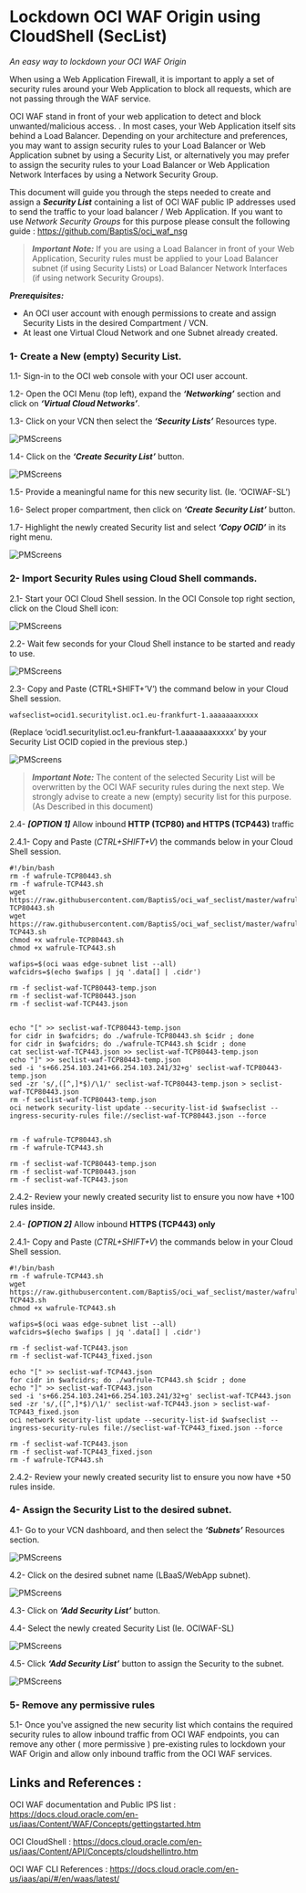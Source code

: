 # Lockdown OCI WAF Origin using CloudShell (SecList) #
_An easy way to lockdown your OCI WAF Origin_ 


When using a Web Application Firewall, it is important to apply a set of security rules around your Web Application to block all requests, which are not passing through the WAF service.

OCI WAF stand in front of your web application to detect and block unwanted/malicious access. . In most cases, your Web Application itself sits behind a Load Balancer. Depending on your architecture and preferences, you may want to assign security rules to your Load Balancer or Web Application subnet by using a Security List, or alternatively you may prefer to assign the security rules to your Load Balancer or Web Application Network Interfaces by using a Network Security Group.

This document will guide you through the steps needed to create and assign a ***Security List*** containing a list of OCI WAF public IP addresses used to send the traffic to your load balancer / Web Application. If you want to use _Network Security Groups_ for this purpose please consult the following guide : https://github.com/BaptisS/oci_waf_nsg




> ***Important Note:*** 
> If you are using a Load Balancer in front of your Web Application, Security rules must be applied to your Load Balancer subnet (if using Security Lists) or Load Balancer Network Interfaces (if using network Security Groups).


***Prerequisites:***

- An OCI user account with enough permissions to create and assign Security Lists in the desired Compartment / VCN. 
- At least one Virtual Cloud Network and one Subnet already created. 
 
 
 
 
### 1- Create a New (empty) Security List.    

 1.1-	Sign-in to the OCI web console with your OCI user account. 

1.2-	Open the OCI Menu (top left), expand the ***‘Networking’*** section and click on ***‘Virtual Cloud Networks’***.  

1.3-	Click on your VCN then select the ***‘Security Lists’*** Resources type. 

![PMScreens](https://raw.githubusercontent.com/BaptisS/oci_waf_seclist/master/img/01.jpg)

1.4-	Click on the ***‘Create Security List’*** button. 

![PMScreens](https://raw.githubusercontent.com/BaptisS/oci_waf_seclist/master/img/02.jpg)

1.5-	Provide a meaningful name for this new security list. (Ie. ‘OCIWAF-SL’)

1.6-	Select proper compartment, then click on ***‘Create Security List’*** button. 

1.7-	Highlight the newly created Security list and select ***‘Copy OCID’*** in its right menu. 

![PMScreens](https://raw.githubusercontent.com/BaptisS/oci_waf_seclist/master/img/03.jpg)
 
### 2-    Import Security Rules using Cloud Shell commands.

2.1-	Start your OCI Cloud Shell session. In the OCI Console top right section, click on the Cloud Shell icon:  

![PMScreens](https://raw.githubusercontent.com/BaptisS/oci_waf_seclist/master/img/04.jpg)

2.2-	Wait few seconds for your Cloud Shell instance to be started and ready to use.

![PMScreens](https://raw.githubusercontent.com/BaptisS/oci_waf_seclist/master/img/05.jpg)

2.3-	Copy and Paste (CTRL+SHIFT+’V’) the command below in your Cloud Shell session.

```
wafseclist=ocid1.securitylist.oc1.eu-frankfurt-1.aaaaaaaxxxxx
```
(Replace ‘ocid1.securitylist.oc1.eu-frankfurt-1.aaaaaaaxxxxx’ by your Security List OCID copied in the previous step.)

![PMScreens](https://raw.githubusercontent.com/BaptisS/oci_waf_seclist/master/img/06.jpg)


> ***Important Note:*** 
> The content of the selected Security List will be overwritten by the OCI WAF security rules during the next step. 
> We strongly advise to create a new (empty) security list for this purpose. (As Described in this document)   


2.4-	***[OPTION 1]*** Allow inbound **HTTP (TCP80) and HTTPS (TCP443)** traffic

2.4.1-	Copy and Paste (_CTRL+SHIFT+V_) the commands below in your Cloud Shell session.

```
#!/bin/bash
rm -f wafrule-TCP80443.sh
rm -f wafrule-TCP443.sh
wget https://raw.githubusercontent.com/BaptisS/oci_waf_seclist/master/wafrule-TCP80443.sh
wget https://raw.githubusercontent.com/BaptisS/oci_waf_seclist/master/wafrule-TCP443.sh
chmod +x wafrule-TCP80443.sh
chmod +x wafrule-TCP443.sh

wafips=$(oci waas edge-subnet list --all)
wafcidrs=$(echo $wafips | jq '.data[] | .cidr')

rm -f seclist-waf-TCP80443-temp.json
rm -f seclist-waf-TCP80443.json
rm -f seclist-waf-TCP443.json


echo "[" >> seclist-waf-TCP80443-temp.json
for cidr in $wafcidrs; do ./wafrule-TCP80443.sh $cidr ; done
for cidr in $wafcidrs; do ./wafrule-TCP443.sh $cidr ; done
cat seclist-waf-TCP443.json >> seclist-waf-TCP80443-temp.json
echo "]" >> seclist-waf-TCP80443-temp.json
sed -i 's+66.254.103.241+66.254.103.241/32+g' seclist-waf-TCP80443-temp.json                                            
sed -zr 's/,([^,]*$)/\1/' seclist-waf-TCP80443-temp.json > seclist-waf-TCP80443.json
rm -f seclist-waf-TCP80443-temp.json
oci network security-list update --security-list-id $wafseclist --ingress-security-rules file://seclist-waf-TCP80443.json --force


rm -f wafrule-TCP80443.sh
rm -f wafrule-TCP443.sh

rm -f seclist-waf-TCP80443-temp.json
rm -f seclist-waf-TCP80443.json
rm -f seclist-waf-TCP443.json
```

2.4.2- Review your newly created security list to ensure you now have +100 rules inside. 



2.4-	***[OPTION 2]*** Allow inbound **HTTPS (TCP443) only**

2.4.1- 	Copy and Paste (_CTRL+SHIFT+V_) the commands below in your Cloud Shell session.

```
#!/bin/bash
rm -f wafrule-TCP443.sh
wget https://raw.githubusercontent.com/BaptisS/oci_waf_seclist/master/wafrule-TCP443.sh
chmod +x wafrule-TCP443.sh

wafips=$(oci waas edge-subnet list --all)
wafcidrs=$(echo $wafips | jq '.data[] | .cidr')

rm -f seclist-waf-TCP443.json
rm -f seclist-waf-TCP443_fixed.json

echo "[" >> seclist-waf-TCP443.json
for cidr in $wafcidrs; do ./wafrule-TCP443.sh $cidr ; done
echo "]" >> seclist-waf-TCP443.json
sed -i 's+66.254.103.241+66.254.103.241/32+g' seclist-waf-TCP443.json                                            
sed -zr 's/,([^,]*$)/\1/' seclist-waf-TCP443.json > seclist-waf-TCP443_fixed.json
oci network security-list update --security-list-id $wafseclist --ingress-security-rules file://seclist-waf-TCP443_fixed.json --force

rm -f seclist-waf-TCP443.json
rm -f seclist-waf-TCP443_fixed.json
rm -f wafrule-TCP443.sh
```

2.4.2- Review your newly created security list to ensure you now have +50 rules inside. 


### 4-   Assign the Security List to the desired subnet.
4.1-	Go to your VCN dashboard, and then select the ***‘Subnets’*** Resources section. 

![PMScreens](https://raw.githubusercontent.com/BaptisS/oci_waf_seclist/master/img/08.jpg)

4.2-	Click on the desired subnet name (LBaaS/WebApp subnet). 

![PMScreens](https://raw.githubusercontent.com/BaptisS/oci_waf_seclist/master/img/09.jpg)

4.3-	Click on ***‘Add Security List’*** button.  

4.4-	Select the newly created Security List (Ie. OCIWAF-SL)  

![PMScreens](https://raw.githubusercontent.com/BaptisS/oci_waf_seclist/master/img/10.jpg)

4.5-	Click ***‘Add Security List’*** button to assign the Security to the subnet.  

![PMScreens](https://raw.githubusercontent.com/BaptisS/oci_waf_seclist/master/img/11.jpg)

### 5-   Remove any permissive rules 
5.1-	Once you've assigned the new security list which contains the required security rules to allow inbound traffic from OCI WAF endpoints, you can remove any other ( more permissive ) pre-existing rules to lockdown your WAF Origin and allow only inbound traffic from the OCI WAF services.




## Links and References : 


OCI WAF documentation and Public IPS list : https://docs.cloud.oracle.com/en-us/iaas/Content/WAF/Concepts/gettingstarted.htm


OCI CloudShell : https://docs.cloud.oracle.com/en-us/iaas/Content/API/Concepts/cloudshellintro.htm


OCI WAF CLI References : https://docs.cloud.oracle.com/en-us/iaas/api/#/en/waas/latest/

